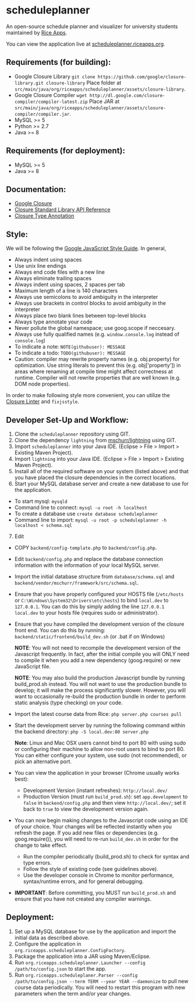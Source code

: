 scheduleplanner
=====================

An open-source schedule planner and visualizer for university students maintained by [Rice Apps](http://www.riceapps.org/).

You can view the application live at [scheduleplanner.riceapps.org](http://scheduleplanner.riceapps.org).

## Requirements (for building):
* Google Closure Library
  `git clone https://github.com/google/closure-library.git closure-library`
  Place folder at `src/main/java/org/riceapps/scheduleplanner/assets/closure-library`.
* Google Closure Compiler
  `wget http://dl.google.com/closure-compiler/compiler-latest.zip`
  Place JAR at `src/main/java/org/riceapps/scheduleplanner/assets/closure-compiler/compiler.jar`.
* MySQL >= 5
* Python >= 2.7
* Java >= 8

## Requirements (for deployment):
* MySQL >= 5
* Java >= 8

## Documentation:
* [Google Closure](https://developers.google.com/closure/)
* [Closure Standard Library API Reference](https://google.github.io/closure-library/api/)
* [Closure Type Annotation]( https://developers.google.com/closure/compiler/docs/js-for-compiler)

## Style:
We will be following the [Google JavaScript Style Guide](https://google-styleguide.googlecode.com/svn/trunk/javascriptguide.xml). In general,

* Always indent using spaces
* Use unix line endings
* Always end code files with a new line
* Always eliminate trailing spaces
* Always indent using spaces, 2 spaces per tab
* Maximum length of a line is 140 characters
* Always use semicolons to avoid ambiguity in the interpreter
* Always use brackets in control blocks to avoid ambiguity in the interpreter
* Always place two blank lines between top-level blocks
* Always type annotate your code
* Never pollute the global namespace; use goog.scope if neccesary.
* Always use fully qualified names (e.g. `window.console.log` instead of `console.log`)
* To indicate a note: `NOTE(githubuser): MESSAGE`
* To indicate a todo: `TODO(githubuser): MESSAGE`
* Caution: compiler may rewrite property names (e.g. obj.property) for optimization. Use string literals to prevent this (e.g. obj['property']) in areas where renaming at compile time might affect correctness at runtime. Compiler will not rewrite properties that are well known (e.g. DOM node properties).

In order to make following style more convenient, you can utilize the [Closure Linter](https://developers.google.com/closure/utilities/docs/linter_howto) and `fixjsstyle`.

## Developer Set-Up and Workflow:
1. Clone the `scheduleplanner` repository using GIT.
2. Clone the dependency `lightning` from [mschurr/lightning](https://github.com/mschurr/lightning) using GIT.
3. Import `scheduleplanner` into your Java IDE. (Eclipse > File > Import > Existing Maven Project).
4. Import `lightning` into your Java IDE. (Eclipse > File > Import > Existing Maven Project).
5. Install all of the required software on your system (listed above) and that you have placed the closure dependencies in the correct locations.
6. Start your MySQL database server and create a new database to use for the application.
  * To start mysql: `mysqld`
  * Command line to connect: `mysql -u root -h localhost`
  * To create a database use `create database scheduleplanner`
  * Command line to import: `mysql -u root -p scheduleplanner -h localhost < schema.sql`
7. Edit
* COPY `backend/config-template.php` to `backend/config.php`.

* Edit `backend/config.php` and replace the database connection information with the information of your local MySQL server.

* Import the initial database structure from `database/schema.sql` and `backend/vendor/mschurr/framework/src/schema.sql`.

* Ensure that you have properly configured your HOSTS file (`/etc/hosts` or `C:\Windows\System32\Drivers\etc\hosts`) to bind `local.dev` to `127.0.0.1`. You can do this by simply adding the line `127.0.0.1 local.dev` to your hosts file (requires sudo or administrator).
* Ensure that you have compiled the development version of the closure front end. You can do this by running:
`backend/static/frontend/build_dev.sh` (or .bat if on Windows)

  **NOTE**: You will not need to recompile the development version of the Javascript frequently. In fact, after the initial compile you will ONLY need to compile it when you add a new dependency
(goog.require) or new JavaScript file.

  **NOTE**: You may also build the production Javascript bundle by running build_prod.sh instead. You will not want to use the production bundle to develop; it will make the process significantly slower. However, you will want to occasionally re-build the production bundle in order to perform static analysis (type checking) on your code.

* Import the latest course data from Rice: `php server.php courses pull`

* Start the development server by running the following command within the backend directory: `php -S local.dev:80 server.php`

  **Note**: Linux and Mac OSX users cannot bind to port 80 with using sudo or configuring their machine to allow non-root users to bind to port 80. You can either configure your system, use sudo (not recommended), or pick an alternative port.

* You can view the application in your browser (Chrome usually works best):
  * Development Version (instant refreshes): `http://local.dev/`
  * Production Version (must run `build_prod.sh`): set `app.development` to `false` in `backend/config.php` and then view `http://local.dev/`; set it back to `true` to view the development version again.

* You can now begin making changes to the Javascript code using an IDE of your choice. Your changes will be reflected instantly when you refresh the page.
If you add new files or dependencies (e.g. goog.require()), you will need to re-run `build_dev.sh` in order for the change to take effect.

  * Run the compiler periodically (build_prod.sh) to check for syntax and type errors.
  * Follow the style of existing code (see guidelines above).
  * Use the developer console in Chrome to monitor performance, syntax/runtime errors, and for general debugging.

* **IMPORTANT**: Before committing, you MUST run `build_prod.sh` and ensure that you have not created any compiler warnings.

## Deployment:
1. Set up a MySQL database for use by the application and import the initial data as described above.
2. Configure the application in `org.riceapps.scheduleplanner.ConfigFactory`.
3. Package the application into a JAR using Maven/Eclipse.
4. Run `org.riceapps.scheduleplanner.Launcher --config /path/to/config.json` to start the app.
5. Run `org.riceapps.scheduleplaner.Parser --config /path/to/config.json --term TERM --year YEAR --daemonize` to pull new course data periodically. You will need to restart this program with new parameters when the term and/or year changes.
